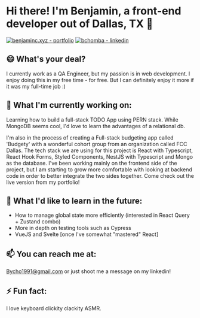 # Hi there! I'm Benjamin, a front-end developer out of Dallas, TX 👋

[![benjaminc.xyz - portfolio](https://img.shields.io/badge/benjaminc.xyz-portfolio-2ea44f?style=for-the-badge)](https://benjaminc.xyz)
[![bchomba - linkedin](https://img.shields.io/badge/bchomba-linkedin-0A66C2?style=for-the-badge)](https://www.linkedin.com/in/bchomba/)

## 😄 What's your deal?
I currently work as a QA Engineer, but my passion is in web development. I enjoy doing this in my free time - for free. But I can definitely enjoy it more if it was my full-time job :)

## 🔭 What I'm currently working on:
Learning how to build a full-stack TODO App using PERN stack. While MongoDB seems cool, I'd love to learn the advantages of a relational db.

I'm also in the process of creating a Full-stack budgeting app called 'Budgety' with a wonderful cohort group from an organization called FCC Dallas. The tech stack we are using for this project is React with Typescript, React Hook Forms, Styled Components, NestJS with Typescript and Mongo as the database. I've been working mainly on the frontend side of the project, but I am starting to grow more comfortable with looking at backend code in order to better integrate the two sides together. Come check out the live version from my portfolio!

## 🌱 What I'd like to learn in the future:
- How to manage global state more efficiently (interested in React Query + Zustand combo)
- More in depth on testing tools such as Cypress
- VueJS and Svelte [once I've somewhat "mastered" React]


## 📫 You can reach me at: 
Bycho1991@gmail.com or just shoot me a message on my linkedin!


## ⚡ Fun fact: 
I love keyboard clickity clackity ASMR.

<!--
**bycho91/bycho91** is a ✨ _special_ ✨ repository because its `README.md` (this file) appears on your GitHub profile.

Here are some ideas to get you started:

- 🔭 I’m currently working on ...
- 🌱 I’m currently learning ...
- 👯 I’m looking to collaborate on ...
- 🤔 I’m looking for help with ...
- 💬 Ask me about ...
- 📫 How to reach me: ...
- 😄 Pronouns: ...
- ⚡ Fun fact: ...
-->
